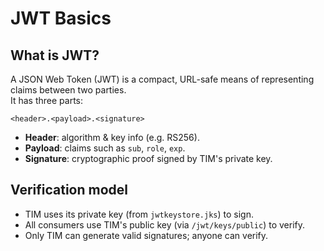 # JWT Basics

## What is JWT?

A JSON Web Token (JWT) is a compact, URL-safe means of representing claims between two parties.  
It has three parts:

```
<header>.<payload>.<signature>
```

- **Header**: algorithm & key info (e.g. RS256).  
- **Payload**: claims such as `sub`, `role`, `exp`.  
- **Signature**: cryptographic proof signed by TIM's private key.

## Verification model

- TIM uses its private key (from `jwtkeystore.jks`) to sign.  
- All consumers use TIM's public key (via `/jwt/keys/public`) to verify.  
- Only TIM can generate valid signatures; anyone can verify.  
